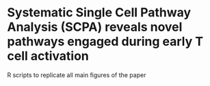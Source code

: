 # Systematic Single Cell Pathway Analysis (SCPA) reveals novel pathways engaged during early T cell activation
R scripts to replicate all main figures of the paper
